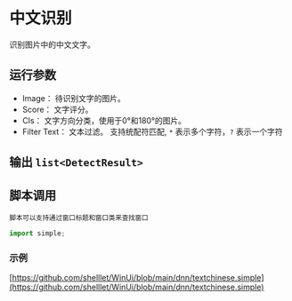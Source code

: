 # 中文识别 
识别图片中的中文文字。




## 运行参数

* Image： 待识别文字的图片。
* Score： 文字评分。
* Cls： 文字方向分类，使用于0°和180°的图片。
* Filter Text： 文本过滤。
    支持统配符匹配, `*` 表示多个字符，`?` 表示一个字符

## 输出 `list<DetectResult>`


## 脚本调用
    脚本可以支持通过窗口标题和窗口类来查找窗口

```python
import simple;


```

### 示例

[https://github.com/shelllet/WinUi/blob/main/dnn/textchinese.simple](https://github.com/shelllet/WinUi/blob/main/dnn/textchinese.simple)

